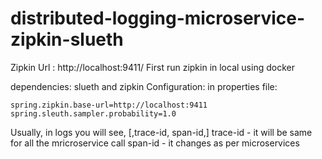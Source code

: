 # distributed-logging-microservice-zipkin-slueth

Zipkin Url : http://localhost:9411/
First run zipkin in local using docker

dependencies: slueth and zipkin
Configuration:
in properties file:
```
spring.zipkin.base-url=http://localhost:9411
spring.sleuth.sampler.probability=1.0
```

Usually, in logs you will see, [,trace-id, span-id,]
trace-id - it will be same for all the mricroservice call
span-id - it changes as per microservices
